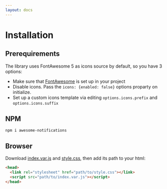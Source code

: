 ```yaml
---
layout: docs
---
```



# Installation


## Prerequirements

The library uses FontAwesome 5 as icons source by default, so you have 3 options:
* Make sure that [FontAwesome](https://fontawesome.com/start) is set up in your project
* Disable icons. Pass the `icons: {enabled: false}` options proparty on initialize.
* Set up a custom icons template via editing `options.icons.prefix` and `options.icons.suffix`


## NPM

```
npm i awesome-notifications
```

## Browser

Download [index.var.js](https://github.com/f3oall/awesome-notifications/raw/master/dist/index.var.js) and [style.css](https://github.com/f3oall/awesome-notifications/raw/master/dist/style.css), then add its path to your html:

```html
<head>
  <link rel="stylesheet" href="path/to/style.css"></link>
  <script src="path/to/index.var.js"></script>
</head>
```
